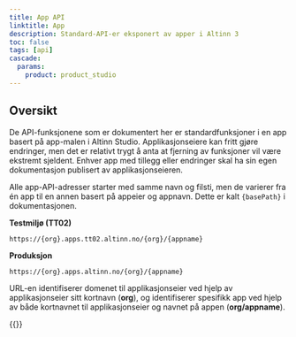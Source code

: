 ```yaml
---
title: App API
linktitle: App
description: Standard-API-er eksponert av apper i Altinn 3
toc: false
tags: [api]
cascade:
  params:
    product: product_studio
---
```


## Oversikt

De API-funksjonene som er dokumentert her er standardfunksjoner i en app basert på app-malen i Altinn Studio. Applikasjonseiere kan fritt gjøre endringer, men det er relativt trygt å anta at fjerning av funksjoner vil være ekstremt sjeldent. Enhver app med tillegg eller endringer skal ha sin egen dokumentasjon publisert av applikasjonseieren.

Alle app-API-adresser starter med samme navn og filsti, men de varierer fra én app til en annen basert på appeier og appnavn. Dette er kalt `{basePath}` i dokumentasjonen.

**Testmiljø (TT02)**
```http
https://{org}.apps.tt02.altinn.no/{org}/{appname}
```

**Produksjon**
```http
https://{org}.apps.altinn.no/{org}/{appname}
```

URL-en identifiserer domenet til applikasjonseier ved hjelp av applikasjonseier sitt kortnavn (**org**), og identifiserer spesifikk app ved hjelp av både kortnavnet til applikasjonseier og navnet på appen (**org/appname**).

{{<children />}}
